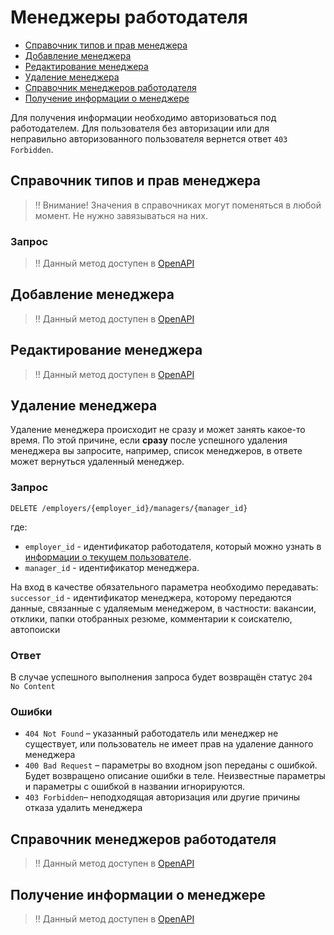 # Менеджеры работодателя

* [Справочник типов и прав менеджера](#dict)
* [Добавление менеджера](#add)
* [Редактирование менеджера](#edit)
* [Удаление менеджера](#delete)
* [Справочник менеджеров работодателя](#list)
* [Получение информации о менеджере](#item)

Для получения информации необходимо авторизоваться под работодателем.
Для пользователя без авторизации или для неправильно авторизованного пользователя вернется ответ `403 Forbidden`.

<a name="dict"></a>
## Справочник типов и прав менеджера

> ‼️ Внимание! Значения в справочниках могут поменяться в любой момент. Не нужно завязываться на них.

### Запрос
> !! Данный метод доступен в [OpenAPI](https://api.zarplata.ru/openapi/redoc#tag/Menedzhery-rabotodatelya/paths/~1employers~1{employer_id}~1manager_types/get)

<a name="add"></a>
## Добавление менеджера
> !! Данный метод доступен в [OpenAPI](https://api.zarplata.ru/openapi/redoc#tag/Menedzhery-rabotodatelya/paths/~1employers~1%7Bemployer_id%7D~1managers/post)

<a name="edit"></a>
## Редактирование менеджера
> !! Данный метод доступен в [OpenAPI](https://api.zarplata.ru/openapi/redoc#tag/Menedzhery-rabotodatelya/paths/~1employers~1%7Bemployer_id%7D~1managers~1%7Bmanager_id%7D/put)

<a name="delete"></a>
## Удаление менеджера

Удаление менеджера происходит не сразу и может занять какое-то время.
По этой причине, если **сразу** после успешного удаления менеджера вы запросите, например,
список менеджеров, в ответе может вернуться удаленный менеджер.

### Запрос

`DELETE /employers/{employer_id}/managers/{manager_id}`

где:

* `employer_id` - идентификатор работодателя, который можно узнать в
  [информации о текущем пользователе](https://api.zarplata.ru/openapi/redoc#tag/Informaciya-o-menedzhere/paths/~1me/get).
* `manager_id` - идентификатор менеджера.

На вход в качестве обязательного параметра необходимо передавать:
`successor_id` - идентификатор менеджера, которому передаются данные,
связанные с удаляемым менеджером, в частности: вакансии, отклики, папки отобранных резюме,
комментарии к соискателю, автопоиски

### Ответ

В случае успешного выполнения запроса будет возвращён статус `204 No Content`

### Ошибки

* `404 Not Found` – указанный работодатель или менеджер не существует, или пользователь не имеет прав на удаление
данного менеджера
* `400 Bad Request` – параметры во входном json переданы с ошибкой. Будет возвращено описание ошибки в теле.
Неизвестные параметры и параметры с ошибкой в названии игнорируются.
* `403 Forbidden`– неподходящая авторизация или другие причины отказа удалить менеджера

<a name="list"></a>
## Справочник менеджеров работодателя

> !! Данный метод доступен в [OpenAPI](https://api.zarplata.ru/openapi/redoc#tag/Menedzhery-rabotodatelya/paths/~1employers~1{employer_id}~1managers/get)

<a name="item"></a>
## Получение информации о менеджере

> !! Данный метод доступен в [OpenAPI](https://api.zarplata.ru/openapi/redoc#tag/Menedzhery-rabotodatelya/paths/~1employers~1{employer_id}~1managers~1{manager_id}/get)

